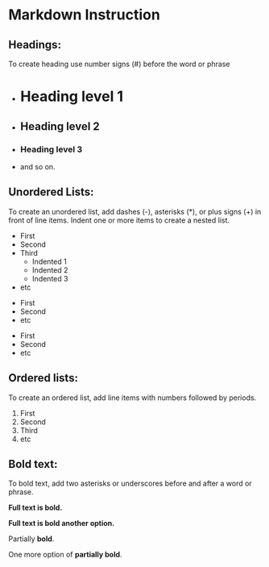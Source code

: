 # Markdown Instruction 

## Headings:

To create heading use number signs (#) before the word or phrase 
* # Heading level 1
* ## Heading level 2
* ### Heading level 3
* and so on. 


## Unordered Lists:

To create an unordered list, add dashes (-), asterisks (*), or plus signs (+) in front of line items. Indent one or more items to create a nested list.

- First
- Second
- Third
  - Indented 1
  - Indented 2
  - Indented 3
- etc

* First
* Second
* etc

+ First
+ Second
+ etc

## Ordered lists:
To create an ordered list, add line items with numbers followed by periods.

1. First
2. Second
3. Third
4. etc

## Bold text:
To bold text, add two asterisks or underscores before and after a word or phrase. 

**Full text is bold.** 

__Full text is bold another option.__

Partially **bold**.

One more option of __partially bold__.




